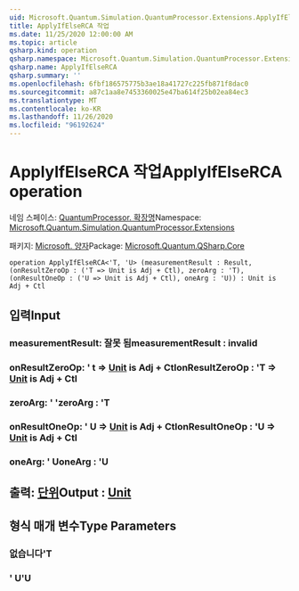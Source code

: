 ```yaml
---
uid: Microsoft.Quantum.Simulation.QuantumProcessor.Extensions.ApplyIfElseRCA
title: ApplyIfElseRCA 작업
ms.date: 11/25/2020 12:00:00 AM
ms.topic: article
qsharp.kind: operation
qsharp.namespace: Microsoft.Quantum.Simulation.QuantumProcessor.Extensions
qsharp.name: ApplyIfElseRCA
qsharp.summary: ''
ms.openlocfilehash: 6fbf186575775b3ae18a41727c225fb871f8dac0
ms.sourcegitcommit: a87c1aa8e7453360025e47ba614f25b02ea84ec3
ms.translationtype: MT
ms.contentlocale: ko-KR
ms.lasthandoff: 11/26/2020
ms.locfileid: "96192624"
---
```

# <a name="applyifelserca-operation"></a><span data-ttu-id="dda8b-102">ApplyIfElseRCA 작업</span><span class="sxs-lookup"><span data-stu-id="dda8b-102">ApplyIfElseRCA operation</span></span>

<span data-ttu-id="dda8b-103">네임 스페이스: [QuantumProcessor. 확장명](xref:Microsoft.Quantum.Simulation.QuantumProcessor.Extensions)</span><span class="sxs-lookup"><span data-stu-id="dda8b-103">Namespace: [Microsoft.Quantum.Simulation.QuantumProcessor.Extensions](xref:Microsoft.Quantum.Simulation.QuantumProcessor.Extensions)</span></span>

<span data-ttu-id="dda8b-104">패키지: [Microsoft. 양자](https://nuget.org/packages/Microsoft.Quantum.QSharp.Core)</span><span class="sxs-lookup"><span data-stu-id="dda8b-104">Package: [Microsoft.Quantum.QSharp.Core](https://nuget.org/packages/Microsoft.Quantum.QSharp.Core)</span></span>




```qsharp
operation ApplyIfElseRCA<'T, 'U> (measurementResult : Result, (onResultZeroOp : ('T => Unit is Adj + Ctl), zeroArg : 'T), (onResultOneOp : ('U => Unit is Adj + Ctl), oneArg : 'U)) : Unit is Adj + Ctl
```


## <a name="input"></a><span data-ttu-id="dda8b-105">입력</span><span class="sxs-lookup"><span data-stu-id="dda8b-105">Input</span></span>

### <a name="measurementresult--__invalidresult__"></a><span data-ttu-id="dda8b-106">measurementResult: __잘못 <Result> 됨__</span><span class="sxs-lookup"><span data-stu-id="dda8b-106">measurementResult : __invalid<Result>__</span></span>




### <a name="onresultzeroop--t--unit--is-adj--ctl"></a><span data-ttu-id="dda8b-107">onResultZeroOp: ' t => [Unit](xref:microsoft.quantum.lang-ref.unit)  is Adj + Ctl</span><span class="sxs-lookup"><span data-stu-id="dda8b-107">onResultZeroOp : 'T => [Unit](xref:microsoft.quantum.lang-ref.unit)  is Adj + Ctl</span></span>




### <a name="zeroarg--t"></a><span data-ttu-id="dda8b-108">zeroArg: ' '</span><span class="sxs-lookup"><span data-stu-id="dda8b-108">zeroArg : 'T</span></span>




### <a name="onresultoneop--u--unit--is-adj--ctl"></a><span data-ttu-id="dda8b-109">onResultOneOp: ' U => [Unit](xref:microsoft.quantum.lang-ref.unit)  is Adj + Ctl</span><span class="sxs-lookup"><span data-stu-id="dda8b-109">onResultOneOp : 'U => [Unit](xref:microsoft.quantum.lang-ref.unit)  is Adj + Ctl</span></span>




### <a name="onearg--u"></a><span data-ttu-id="dda8b-110">oneArg: ' U</span><span class="sxs-lookup"><span data-stu-id="dda8b-110">oneArg : 'U</span></span>





## <a name="output--unit"></a><span data-ttu-id="dda8b-111">출력: [단위](xref:microsoft.quantum.lang-ref.unit)</span><span class="sxs-lookup"><span data-stu-id="dda8b-111">Output : [Unit](xref:microsoft.quantum.lang-ref.unit)</span></span>



## <a name="type-parameters"></a><span data-ttu-id="dda8b-112">형식 매개 변수</span><span class="sxs-lookup"><span data-stu-id="dda8b-112">Type Parameters</span></span>

### <a name="t"></a><span data-ttu-id="dda8b-113">없습니다</span><span class="sxs-lookup"><span data-stu-id="dda8b-113">'T</span></span>


### <a name="u"></a><span data-ttu-id="dda8b-114">' U</span><span class="sxs-lookup"><span data-stu-id="dda8b-114">'U</span></span>

